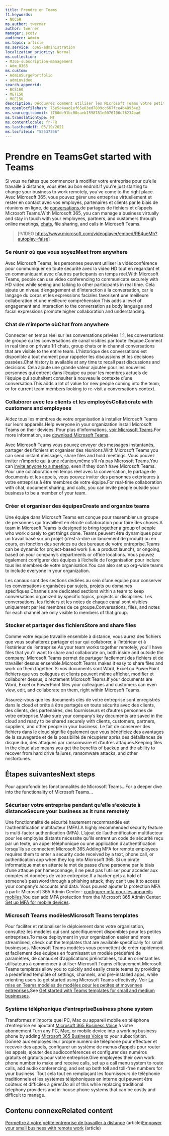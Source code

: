 ```yaml
---
title: Prendre en Teams
f1.keywords:
- NOCSH
ms.author: twerner
author: twerner
manager: scotv
audience: Admin
ms.topic: article
ms.service: o365-administration
localization_priority: Normal
ms.collection:
- M365-subscription-management
- Adm_O365
ms.custom:
- AdminSurgePortfolio
- adminvideo
search.appverid:
- BCS160
- MET150
- MOE150
description: Découvrez comment utiliser les Microsoft Teams votre petite entreprise.
ms.openlocfilehash: 75e5c4aad1ef65e63ed7809cc667fce4b48934e2
ms.sourcegitcommit: f780de91bc00caeb1598781e0076106c76234bad
ms.translationtype: MT
ms.contentlocale: fr-FR
ms.lasthandoff: 05/19/2021
ms.locfileid: "52537366"
---
```

# <a name="get-started-with-teams"></a><span data-ttu-id="dd7e2-103">Prendre en Teams</span><span class="sxs-lookup"><span data-stu-id="dd7e2-103">Get started with Teams</span></span>

<span data-ttu-id="dd7e2-104">Si vous ne faites que commencer à modifier votre entreprise pour qu’elle travaille à distance, vous êtes au bon endroit.</span><span class="sxs-lookup"><span data-stu-id="dd7e2-104">If you're just starting to change your business to work remotely, you've come to the right place.</span></span> <span data-ttu-id="dd7e2-105">Avec Microsoft 365, vous pouvez gérer une entreprise virtuellement et rester en contact avec vos employés, partenaires et clients par le biais de réunions en ligne, de [conversations,](https://www.microsoft.com/microsoft-teams/instant-messaging?ocid=oo_support_mix_marvel_ups_support_smcteamsmb_inline)de partages de fichiers et d’appels Microsoft Teams.</span><span class="sxs-lookup"><span data-stu-id="dd7e2-105">With Microsoft 365, you can manage a business virtually and stay in touch with your employees, partners, and customers through online meetings, [chats](https://www.microsoft.com/microsoft-teams/instant-messaging?ocid=oo_support_mix_marvel_ups_support_smcteamsmb_inline), file sharing, and calls in Microsoft Teams.</span></span> 

> [!VIDEO https://www.microsoft.com/videoplayer/embed/RE4ueMh?autoplay=false]

### <a name="meet-from-anywhere"></a><span data-ttu-id="dd7e2-106">Se réunir où que vous soyez</span><span class="sxs-lookup"><span data-stu-id="dd7e2-106">Meet from anywhere</span></span>

<span data-ttu-id="dd7e2-107">Avec Microsoft Teams, les personnes peuvent utiliser la vidéoconférence pour communiquer en toute sécurité avec la vidéo HD tout en regardant et en communiquant avec d’autres participants en temps réel.</span><span class="sxs-lookup"><span data-stu-id="dd7e2-107">With Microsoft Teams, people can use video conferencing to communicate securely with HD video while seeing and talking to other participants in real time.</span></span> <span data-ttu-id="dd7e2-108">Cela ajoute un niveau d’engagement et d’interaction à la conversation, car le langage du corps et les expressions faciales favorisent une meilleure collaboration et une meilleure compréhension.</span><span class="sxs-lookup"><span data-stu-id="dd7e2-108">This adds a level of engagement and interaction to the conversation as body language and facial expressions promote higher collaboration and understanding.</span></span>

### <a name="chat-from-anywhere"></a><span data-ttu-id="dd7e2-109">Chat de n’importe où</span><span class="sxs-lookup"><span data-stu-id="dd7e2-109">Chat from anywhere</span></span>

<span data-ttu-id="dd7e2-110">Connecter en temps réel sur les conversations privées 1:1, les conversations de groupe ou les conversations de canal visibles par toute l’équipe.</span><span class="sxs-lookup"><span data-stu-id="dd7e2-110">Connect in real time on private 1:1 chats, group chats or in channel conversations that are visible to the entire team.</span></span> <span data-ttu-id="dd7e2-111">L’historique des conversations est disponible à tout moment pour rappeler les discussions et les décisions passées.</span><span class="sxs-lookup"><span data-stu-id="dd7e2-111">Chat history is available at any time to recall past discussions and decisions.</span></span> <span data-ttu-id="dd7e2-112">Cela ajoute une grande valeur ajoutée pour les nouvelles personnes qui entrent dans l’équipe ou pour les membres actuels de l’équipe qui souhaitent consulter à nouveau le contexte d’une conversation.</span><span class="sxs-lookup"><span data-stu-id="dd7e2-112">This adds a lot of value for new people coming into the team, or for current team members looking to re-visit a conversation’s context.</span></span>

### <a name="collaborate-with-customers-and-employees"></a><span data-ttu-id="dd7e2-113">Collaborer avec les clients et les employés</span><span class="sxs-lookup"><span data-stu-id="dd7e2-113">Collaborate with customers and employees</span></span>

<span data-ttu-id="dd7e2-114">Aidez tous les membres de votre organisation à installer Microsoft Teams sur leurs appareils.</span><span class="sxs-lookup"><span data-stu-id="dd7e2-114">Help everyone in your organization install Microsoft Teams on their devices.</span></span> <span data-ttu-id="dd7e2-115">Pour plus d’informations, [voir Microsoft Teams](https://aka.ms/downloadteams).</span><span class="sxs-lookup"><span data-stu-id="dd7e2-115">For more information, see [download Microsoft Teams](https://aka.ms/downloadteams).</span></span>

<span data-ttu-id="dd7e2-116">Avec Microsoft Teams vous pouvez envoyer des messages instantanés, partager des fichiers et organiser des réunions.</span><span class="sxs-lookup"><span data-stu-id="dd7e2-116">With Microsoft Teams you can send instant messages, share files and hold meetings.</span></span> <span data-ttu-id="dd7e2-117">Vous pouvez [inviter n’importe qui à une réunion,](schedule-guest-meeting.md)même s’il n’a pas Microsoft Teams.</span><span class="sxs-lookup"><span data-stu-id="dd7e2-117">You can [invite anyone to a meeting](schedule-guest-meeting.md), even if they don't have Microsoft Teams.</span></span> <span data-ttu-id="dd7e2-118">Pour une collaboration en temps réel avec la conversation, le partage de documents et les appels, vous pouvez inviter des personnes extérieures à votre entreprise à être membres de votre équipe.</span><span class="sxs-lookup"><span data-stu-id="dd7e2-118">For real-time collaboration with chat, document sharing, and calls, you can invite people outside your business to be a member of your team.</span></span>

### <a name="create-and-organize-teams"></a><span data-ttu-id="dd7e2-119">Créer et organiser des équipes</span><span class="sxs-lookup"><span data-stu-id="dd7e2-119">Create and organize teams</span></span>

<span data-ttu-id="dd7e2-120">Une équipe dans Microsoft Teams est conçue pour rassembler un groupe de personnes qui travaillent en étroite collaboration pour faire des choses.</span><span class="sxs-lookup"><span data-stu-id="dd7e2-120">A team in Microsoft Teams is designed to bring together a group of people who work closely to get things done.</span></span> <span data-ttu-id="dd7e2-121">Teams peuvent être dynamiques pour un travail basé sur un projet (c’est-à-dire un lancement de produit) ou en cours, en fonction des services ou des bureaux de votre entreprise.</span><span class="sxs-lookup"><span data-stu-id="dd7e2-121">Teams can be dynamic for project-based work (i.e. a product launch), or ongoing, based on your company’s departments or office locations.</span></span> <span data-ttu-id="dd7e2-122">Vous pouvez également configurer des équipes à l’échelle de l’organisation pour inclure tous les membres de votre organisation.</span><span class="sxs-lookup"><span data-stu-id="dd7e2-122">You can also set up org-wide teams to include everyone in your organization.</span></span>

<span data-ttu-id="dd7e2-123">Les canaux sont des sections dédiées au sein d’une équipe pour conserver les conversations organisées par sujets, projets ou domaines spécifiques.</span><span class="sxs-lookup"><span data-stu-id="dd7e2-123">Channels are dedicated sections within a team to keep conversations organized by specific topics, projects or disciplines.</span></span> <span data-ttu-id="dd7e2-124">Les conversations, les fichiers et les notes de chaque canal sont visibles uniquement par les membres de ce groupe.</span><span class="sxs-lookup"><span data-stu-id="dd7e2-124">Conversations, files, and notes for each channel are only visible to members of that group.</span></span>

### <a name="store-and-share-files"></a><span data-ttu-id="dd7e2-125">Stocker et partager des fichiers</span><span class="sxs-lookup"><span data-stu-id="dd7e2-125">Store and share files</span></span>

<span data-ttu-id="dd7e2-126">Comme votre équipe travaille ensemble à distance, vous aurez des fichiers que vous souhaiterez partager et sur qui collaborer, à l’intérieur et à l’extérieur de l’entreprise.</span><span class="sxs-lookup"><span data-stu-id="dd7e2-126">As your team works together remotely, you'll have files that you'll want to share and collaborate on, both inside and outside the company.</span></span> <span data-ttu-id="dd7e2-127">Microsoft Teams permet de partager facilement des fichiers et de travailler dessus ensemble.</span><span class="sxs-lookup"><span data-stu-id="dd7e2-127">Microsoft Teams makes it easy to share files and work on them together.</span></span> <span data-ttu-id="dd7e2-128">Si vos documents sont Word, Excel ou PowerPoint fichiers que vos collègues et clients peuvent même afficher, modifier et collaborer dessus, directement Microsoft Teams.</span><span class="sxs-lookup"><span data-stu-id="dd7e2-128">If your documents are Word, Excel or PowerPoint files your colleagues and customers can even view, edit, and collaborate on them, right within Microsoft Teams.</span></span>

<span data-ttu-id="dd7e2-129">Assurez-vous que les documents clés de votre entreprise sont enregistrés dans le cloud et prêts à être partagés en toute sécurité avec des clients, des clients, des partenaires, des fournisseurs et d’autres personnes de votre entreprise.</span><span class="sxs-lookup"><span data-stu-id="dd7e2-129">Make sure your company’s key documents are saved in the cloud and ready to be shared securely with clients, customers, partners, suppliers, and other people in your business.</span></span> <span data-ttu-id="dd7e2-130">Le fait de conserver des fichiers dans le cloud signifie également que vous bénéficiez des avantages de la sauvegarde et de la possibilité de récupérer après des défaillances de disque dur, des attaques par ransomware et d’autres attaques.</span><span class="sxs-lookup"><span data-stu-id="dd7e2-130">Keeping files in the cloud also means you get the benefits of backup and the ability to recover from hard drive failures, ransomware attacks, and other misfortunes.</span></span>

## <a name="next-steps"></a><span data-ttu-id="dd7e2-131">Étapes suivantes</span><span class="sxs-lookup"><span data-stu-id="dd7e2-131">Next steps</span></span>

<span data-ttu-id="dd7e2-132">Pour approfondir les fonctionnalités de Microsoft Teams...</span><span class="sxs-lookup"><span data-stu-id="dd7e2-132">For a deeper dive into the functionality of Microsoft Teams...</span></span>

### <a name="secure-your-business-as-it-runs-remotely"></a><span data-ttu-id="dd7e2-133">Sécuriser votre entreprise pendant qu’elle s’exécute à distance</span><span class="sxs-lookup"><span data-stu-id="dd7e2-133">Secure your business as it runs remotely</span></span>

<span data-ttu-id="dd7e2-134">Une fonctionnalité de sécurité hautement recommandée est l’authentification multifacteur (MFA).</span><span class="sxs-lookup"><span data-stu-id="dd7e2-134">A highly recommended security feature is multi-factor authentication (MFA).</span></span> <span data-ttu-id="dd7e2-135">L’ajout de l’authentification multifacteur pour les employés distants nécessite qu’ils entrent un code de sécurité reçu par un texte, un appel téléphonique ou une application d’authentification lorsqu’ils se connectent Microsoft 365.</span><span class="sxs-lookup"><span data-stu-id="dd7e2-135">Adding MFA for remote employees requires them to enter a security code received by a text, phone call, or authentication app when they log into Microsoft 365.</span></span> <span data-ttu-id="dd7e2-136">Si un pirate informatique met en attente le mot de passe d’une personne par le biais d’une attaque par hameçonnage, il ne peut pas l’utiliser pour accéder aux comptes et données de votre entreprise.</span><span class="sxs-lookup"><span data-stu-id="dd7e2-136">If a hacker gets a hold of someone’s password through a phishing attack, they can’t use it to access your company’s accounts and data.</span></span> <span data-ttu-id="dd7e2-137">Vous pouvez ajouter la protection MFA à partir Microsoft 365 Admin Center : [configurer mfa pour les appareils mobiles.](set-up-mfa.md)</span><span class="sxs-lookup"><span data-stu-id="dd7e2-137">You can add MFA protection from the Microsoft 365 Admin Center: [Set up MFA for mobile devices](set-up-mfa.md).</span></span>

### <a name="microsoft-teams-templates"></a><span data-ttu-id="dd7e2-138">Microsoft Teams modèles</span><span class="sxs-lookup"><span data-stu-id="dd7e2-138">Microsoft Teams templates</span></span>

<span data-ttu-id="dd7e2-139">Pour faciliter et rationaliser le déploiement dans votre organisation, consultez les modèles qui sont spécifiquement disponibles pour les petites entreprises.</span><span class="sxs-lookup"><span data-stu-id="dd7e2-139">To make deployment in your organization easier and more streamlined, check out the templates that are available specifically for small businesses.</span></span> <span data-ttu-id="dd7e2-140">Microsoft Teams modèles vous permettent de créer rapidement et facilement des équipes en fournissant un modèle prédéféré de paramètres, de canaux et d’applications préinstallées, tout en orientant les utilisateurs à commencer à utiliser Microsoft Teams efficacement.</span><span class="sxs-lookup"><span data-stu-id="dd7e2-140">Microsoft Teams templates allow you to quickly and easily create teams by providing a predefined template of settings, channels, and pre-installed apps, while orienting users to get started using Microsoft Teams effectively.</span></span> <span data-ttu-id="dd7e2-141">Voir [La mise en Teams modèles de modèles pour les petites et moyennes entreprises.](/microsoftteams/smb-templates)</span><span class="sxs-lookup"><span data-stu-id="dd7e2-141">See [Get started with Teams templates for small and medium businesses](/microsoftteams/smb-templates).</span></span>

### <a name="business-phone-system"></a><span data-ttu-id="dd7e2-142">Système téléphonique d’entreprise</span><span class="sxs-lookup"><span data-stu-id="dd7e2-142">Business phone system</span></span>

<span data-ttu-id="dd7e2-143">Transformez n’importe quel PC, Mac ou appareil mobile en téléphone d’entreprise en ajoutant [Microsoft 365 Business Voice](https://aka.ms/getbusinessvoice) à votre abonnement.</span><span class="sxs-lookup"><span data-stu-id="dd7e2-143">Turn any PC, Mac, or mobile device into a working business phone by adding [Microsoft 365 Business Voice](https://aka.ms/getbusinessvoice) to your subscription.</span></span> <span data-ttu-id="dd7e2-144">Donnez aux employés leur propre numéro de téléphone pour effectuer et recevoir des appels, configurer un système de menus d’appels pour router les appels, ajouter des audioconférences et configurer des numéros gratuits et gratuits pour votre entreprise.</span><span class="sxs-lookup"><span data-stu-id="dd7e2-144">Give employees their own work phone number to make and receive calls, set up a call menu system to route calls, add audio conferencing, and set up both toll and toll-free numbers for your business.</span></span> <span data-ttu-id="dd7e2-145">Tout cela tout en remplaçant les fournisseurs de téléphonie traditionnels et les systèmes téléphoniques en interne qui peuvent être coûteux et difficiles à gérer.</span><span class="sxs-lookup"><span data-stu-id="dd7e2-145">Do all of this while replacing traditional telephony providers and in-house phone systems that can be costly and difficult to manage.</span></span>

## <a name="related-content"></a><span data-ttu-id="dd7e2-146">Contenu connexe</span><span class="sxs-lookup"><span data-stu-id="dd7e2-146">Related content</span></span>

<span data-ttu-id="dd7e2-147">[Permettre à votre petite entreprise de travailler à distance](../admin/misc/empower-your-small-business-with-remote-work.md) (article)</span><span class="sxs-lookup"><span data-stu-id="dd7e2-147">[Empower your small business with remote work](../admin/misc/empower-your-small-business-with-remote-work.md) (article)</span></span>
